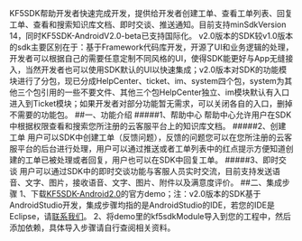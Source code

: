 KF5SDK帮助开发者快速完成开发，提供给开发者创建工单、查看工单列表、回复工单、查看和搜索知识库文档、即时交谈、推送通知。目前支持minSdkVersion 14，同时KF5SDK-AndroidV2.0-beta已支持国际化。
v2.0版本的SDK较v1.0版本的sdk主要区别在于：基于Framework代码库开发，开源了UI和业务逻辑的处理，开发者可以根据自己的需要任意定制不同风格的UI，使得SDK能更好与App无缝接入，当然开发者也可以使用SDK默认的UI以快速集成；v2.0版本对SDK的功能模块进行了分包，现已分成HelpCenter、ticket、im、system四个包，system为其他三个包引用的一些不要文件、其他三个包HelpCenter独立、im模块默认有入口进入到Ticket模块；如果开发者对部分功能暂无需求，可以关闭各自的入口，删掉不需要的功能包。
##一、功能介绍
#####1、帮助中心
帮助中心允许用户在SDK中根据权限查看和搜索您所注册的云客服平台上的知识库文档。
#####2、创建工单
用户可以SDK中创建工单（反馈问题），反馈的问题您可以在您所注册的云客服平台的后台进行处理，用户可以通过推送或者工单列表中的红点提示方便知道创建的工单已被处理或者回复，用户也可以在SDK中回复工单。
#####3、即时交谈
用户可以通过SDK中的即时交谈功能与客服人员实时交流，目前支持发送语音、文字、图片，接收语音、文字、图片、附件以及满意度评价。
##二、集成步骤
1、下载[KF5SDK-Android2.0]()的官方demo；注：v2.0版本的SDK基于AndroidStudio开发，集成步骤均指的是AndroidStudio的IDE，若您的IDE是Eclipse，请[联系我们]()。
2、将demo里的kf5sdkModule导入到您的工程中，然后添加依赖，具体导入步骤请自行查阅相关资料。
